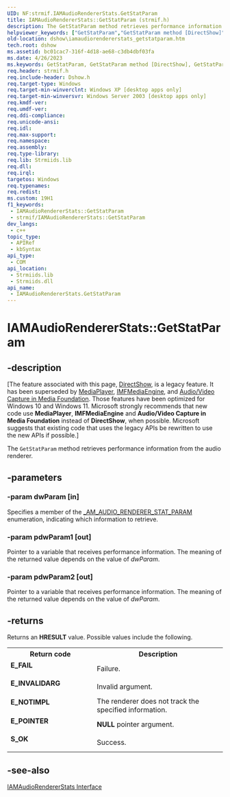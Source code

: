```yaml
---
UID: NF:strmif.IAMAudioRendererStats.GetStatParam
title: IAMAudioRendererStats::GetStatParam (strmif.h)
description: The GetStatParam method retrieves performance information from the audio renderer.
helpviewer_keywords: ["GetStatParam","GetStatParam method [DirectShow]","GetStatParam method [DirectShow]","IAMAudioRendererStats interface","IAMAudioRendererStats interface [DirectShow]","GetStatParam method","IAMAudioRendererStats.GetStatParam","IAMAudioRendererStats::GetStatParam","IAMAudioRendererStatsGetStatParam","dshow.iamaudiorendererstats_getstatparam","strmif/IAMAudioRendererStats::GetStatParam"]
old-location: dshow\iamaudiorendererstats_getstatparam.htm
tech.root: dshow
ms.assetid: bc01cac7-316f-4d18-ae68-c3db4dbf03fa
ms.date: 4/26/2023
ms.keywords: GetStatParam, GetStatParam method [DirectShow], GetStatParam method [DirectShow],IAMAudioRendererStats interface, IAMAudioRendererStats interface [DirectShow],GetStatParam method, IAMAudioRendererStats.GetStatParam, IAMAudioRendererStats::GetStatParam, IAMAudioRendererStatsGetStatParam, dshow.iamaudiorendererstats_getstatparam, strmif/IAMAudioRendererStats::GetStatParam
req.header: strmif.h
req.include-header: Dshow.h
req.target-type: Windows
req.target-min-winverclnt: Windows XP [desktop apps only]
req.target-min-winversvr: Windows Server 2003 [desktop apps only]
req.kmdf-ver: 
req.umdf-ver: 
req.ddi-compliance: 
req.unicode-ansi: 
req.idl: 
req.max-support: 
req.namespace: 
req.assembly: 
req.type-library: 
req.lib: Strmiids.lib
req.dll: 
req.irql: 
targetos: Windows
req.typenames: 
req.redist: 
ms.custom: 19H1
f1_keywords:
 - IAMAudioRendererStats::GetStatParam
 - strmif/IAMAudioRendererStats::GetStatParam
dev_langs:
 - c++
topic_type:
 - APIRef
 - kbSyntax
api_type:
 - COM
api_location:
 - Strmiids.lib
 - Strmiids.dll
api_name:
 - IAMAudioRendererStats.GetStatParam
---
```


# IAMAudioRendererStats::GetStatParam


## -description

\[The feature associated with this page, [DirectShow](/windows/win32/directshow/directshow), is a legacy feature. It has been superseded by [MediaPlayer](/uwp/api/Windows.Media.Playback.MediaPlayer), [IMFMediaEngine](/windows/win32/api/mfmediaengine/nn-mfmediaengine-imfmediaengine), and [Audio/Video Capture in Media Foundation](windows/win32/medfound/audio-video-capture-in-media-foundation). Those features have been optimized for Windows 10 and Windows 11. Microsoft strongly recommends that new code use **MediaPlayer**, **IMFMediaEngine** and **Audio/Video Capture in Media Foundation** instead of **DirectShow**, when possible. Microsoft suggests that existing code that uses the legacy APIs be rewritten to use the new APIs if possible.\]

The <code>GetStatParam</code> method retrieves performance information from the audio renderer.

## -parameters

### -param dwParam [in]

Specifies a member of the <a href="/windows/desktop/api/strmif/ne-strmif-_am_audio_renderer_stat_param">_AM_AUDIO_RENDERER_STAT_PARAM</a> enumeration, indicating which information to retrieve.

### -param pdwParam1 [out]

Pointer to a variable that receives performance information. The meaning of the returned value depends on the value of <i>dwParam</i>.

### -param pdwParam2 [out]

Pointer to a variable that receives performance information. The meaning of the returned value depends on the value of <i>dwParam</i>.

## -returns

Returns an <b>HRESULT</b> value. Possible values include the following.

<table>
<tr>
<th>Return code</th>
<th>Description</th>
</tr>
<tr>
<td width="40%">
<dl>
<dt><b>E_FAIL</b></dt>
</dl>
</td>
<td width="60%">
Failure.

</td>
</tr>
<tr>
<td width="40%">
<dl>
<dt><b>E_INVALIDARG</b></dt>
</dl>
</td>
<td width="60%">
Invalid argument.

</td>
</tr>
<tr>
<td width="40%">
<dl>
<dt><b>E_NOTIMPL</b></dt>
</dl>
</td>
<td width="60%">
The renderer does not track the specified information.

</td>
</tr>
<tr>
<td width="40%">
<dl>
<dt><b>E_POINTER</b></dt>
</dl>
</td>
<td width="60%">
<b>NULL</b> pointer argument.

</td>
</tr>
<tr>
<td width="40%">
<dl>
<dt><b>S_OK</b></dt>
</dl>
</td>
<td width="60%">
Success.

</td>
</tr>
</table>

## -see-also

<a href="/windows/desktop/api/strmif/nn-strmif-iamaudiorendererstats">IAMAudioRendererStats Interface</a>